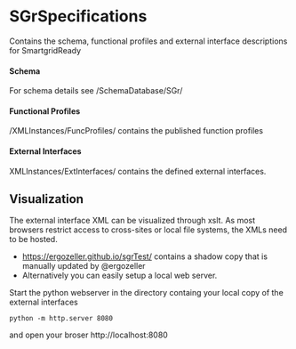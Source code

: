 # SGrSpecifications
Contains the schema, functional profiles and external interface descriptions for SmartgridReady

#### Schema
For schema details see /SchemaDatabase/SGr/

#### Functional Profiles
/XMLInstances/FuncProfiles/ contains the published function profiles

#### External Interfaces
XMLInstances/ExtInterfaces/ contains the defined external interfaces.

## Visualization

The external interface XML can be visualized through xslt. As most browsers restrict access to cross-sites or local file systems, the XMLs need to be hosted.
- https://ergozeller.github.io/sgrTest/ contains a shadow copy that is manually updated by @ergozeller
- Alternatively you can easily setup a local web server.

Start the python webserver in the directory containg your local copy of the external interfaces

```
python -m http.server 8080
```

and open your broser http://localhost:8080
